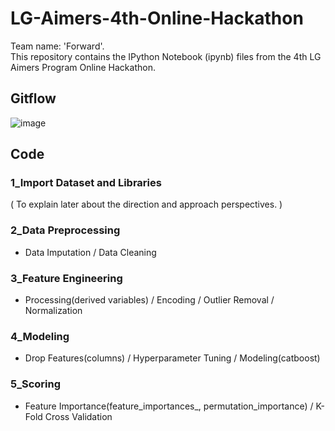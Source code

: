 # LG-Aimers-4th-Online-Hackathon
Team name: 'Forward'.\
This repository contains the IPython Notebook (ipynb) files from the 4th LG Aimers Program Online Hackathon.


## Gitflow
![image](https://github.com/miny-genie/LG-Aimers-4th-Online-Hackathon/assets/88916255/8dab877e-c813-43b1-9c02-68a74f8907c3)


## Code
### 1_Import Dataset and Libraries
( To explain later about the direction and approach perspectives. )

### 2_Data Preprocessing
- Data Imputation / Data Cleaning
 
### 3_Feature Engineering
- Processing(derived variables) / Encoding / Outlier Removal / Normalization

### 4_Modeling
- Drop Features(columns) / Hyperparameter Tuning / Modeling(catboost)

### 5_Scoring
- Feature Importance(feature_importances_, permutation_importance) / K-Fold Cross Validation
